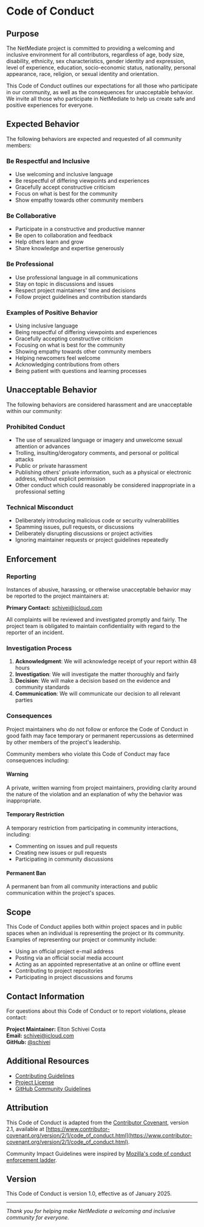 # Code of Conduct

## Purpose

The NetMediate project is committed to providing a welcoming and inclusive environment for all contributors, regardless of age, body size, disability, ethnicity, sex characteristics, gender identity and expression, level of experience, education, socio-economic status, nationality, personal appearance, race, religion, or sexual identity and orientation.

This Code of Conduct outlines our expectations for all those who participate in our community, as well as the consequences for unacceptable behavior. We invite all those who participate in NetMediate to help us create safe and positive experiences for everyone.

## Expected Behavior

The following behaviors are expected and requested of all community members:

### Be Respectful and Inclusive
- Use welcoming and inclusive language
- Be respectful of differing viewpoints and experiences
- Gracefully accept constructive criticism
- Focus on what is best for the community
- Show empathy towards other community members

### Be Collaborative
- Participate in a constructive and productive manner
- Be open to collaboration and feedback
- Help others learn and grow
- Share knowledge and expertise generously

### Be Professional
- Use professional language in all communications
- Stay on topic in discussions and issues
- Respect project maintainers' time and decisions
- Follow project guidelines and contribution standards

### Examples of Positive Behavior
- Using inclusive language
- Being respectful of differing viewpoints and experiences
- Gracefully accepting constructive criticism
- Focusing on what is best for the community
- Showing empathy towards other community members
- Helping newcomers feel welcome
- Acknowledging contributions from others
- Being patient with questions and learning processes

## Unacceptable Behavior

The following behaviors are considered harassment and are unacceptable within our community:

### Prohibited Conduct
- The use of sexualized language or imagery and unwelcome sexual attention or advances
- Trolling, insulting/derogatory comments, and personal or political attacks
- Public or private harassment
- Publishing others' private information, such as a physical or electronic address, without explicit permission
- Other conduct which could reasonably be considered inappropriate in a professional setting

### Technical Misconduct
- Deliberately introducing malicious code or security vulnerabilities
- Spamming issues, pull requests, or discussions
- Deliberately disrupting discussions or project activities
- Ignoring maintainer requests or project guidelines repeatedly

## Enforcement

### Reporting
Instances of abusive, harassing, or otherwise unacceptable behavior may be reported to the project maintainers at:

**Primary Contact:** [schivei@icloud.com](mailto:schivei@icloud.com)

All complaints will be reviewed and investigated promptly and fairly. The project team is obligated to maintain confidentiality with regard to the reporter of an incident.

### Investigation Process
1. **Acknowledgment**: We will acknowledge receipt of your report within 48 hours
2. **Investigation**: We will investigate the matter thoroughly and fairly
3. **Decision**: We will make a decision based on the evidence and community standards
4. **Communication**: We will communicate our decision to all relevant parties

### Consequences
Project maintainers who do not follow or enforce the Code of Conduct in good faith may face temporary or permanent repercussions as determined by other members of the project's leadership.

Community members who violate this Code of Conduct may face consequences including:

#### Warning
A private, written warning from project maintainers, providing clarity around the nature of the violation and an explanation of why the behavior was inappropriate.

#### Temporary Restriction
A temporary restriction from participating in community interactions, including:
- Commenting on issues and pull requests
- Creating new issues or pull requests
- Participating in community discussions

#### Permanent Ban
A permanent ban from all community interactions and public communication within the project's spaces.

## Scope

This Code of Conduct applies both within project spaces and in public spaces when an individual is representing the project or its community. Examples of representing our project or community include:
- Using an official project e-mail address
- Posting via an official social media account
- Acting as an appointed representative at an online or offline event
- Contributing to project repositories
- Participating in project discussions and forums

## Contact Information

For questions about this Code of Conduct or to report violations, please contact:

**Project Maintainer:** Elton Schivei Costa  
**Email:** [schivei@icloud.com](mailto:schivei@icloud.com)  
**GitHub:** [@schivei](https://github.com/schivei)

## Additional Resources

- [Contributing Guidelines](CONTRIBUTING.md)
- [Project License](LICENSE)
- [GitHub Community Guidelines](https://docs.github.com/en/site-policy/github-terms/github-community-guidelines)

## Attribution

This Code of Conduct is adapted from the [Contributor Covenant](https://www.contributor-covenant.org), version 2.1, available at [https://www.contributor-covenant.org/version/2/1/code_of_conduct.html](https://www.contributor-covenant.org/version/2/1/code_of_conduct.html).

Community Impact Guidelines were inspired by [Mozilla's code of conduct enforcement ladder](https://github.com/mozilla/diversity).

## Version

This Code of Conduct is version 1.0, effective as of January 2025.

---

*Thank you for helping make NetMediate a welcoming and inclusive community for everyone.*
